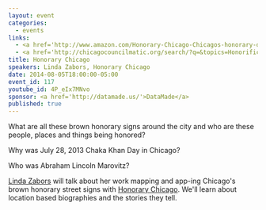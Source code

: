 ```yaml
---
layout: event
categories: 
  - events
links:
  - <a href='http://www.amazon.com/Honorary-Chicago-Chicagos-honorary-designations/dp/149604911X/'>Honorary Chicago - The who, where and why of Chicago's honorary designations</a>
  - <a href='http://chicagocouncilmatic.org/search/?q=&topics=Honorifics'>Honorifics passed by Chicago City Council</a>
title: Honorary Chicago
speakers: Linda Zabors, Honorary Chicago
date: 2014-08-05T18:00:00-05:00
event_id: 117
youtube_id: 4P_eIx7MNvo
sponsor: <a href='http://datamade.us/'>DataMade</a>
published: true
---
```


What are all these brown honorary signs around the city and who are these people, places and things being honored? 

Why was July 28, 2013 Chaka Khan Day in Chicago? 

Who was Abraham Lincoln Marovitz?

[Linda Zabors](https://www.linkedin.com/in/lindazabors) will talk about her work mapping and app-ing Chicago's brown honorary street signs with [Honorary Chicago](http://honorarychicago.com/). We'll learn about location based biographies and the stories they tell.
